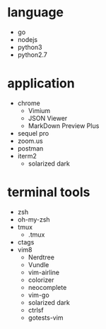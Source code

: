 # language
* go
* nodejs
* python3
* python2.7

# application
* chrome
	* Vimium
	* JSON Viewer
	* MarkDown Preview Plus
* sequel pro
* zoom.us
* postman
* iterm2
	* solarized dark

# terminal tools
* zsh
* oh-my-zsh
* tmux
	* .tmux
* ctags
* vim8
	* Nerdtree
	* Vundle
	* vim-airline
	* colorizer
	* neocomplete
	* vim-go
	* solarized dark
	* ctrlsf
	* gotests-vim
